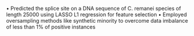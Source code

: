 •	Predicted the splice site on a DNA sequence of C. remanei species of length 25000 using LASSO L1 regression for feature selection
•	Employed oversampling methods like synthetic minority to overcome data imbalance of less than 1% of positive instances
